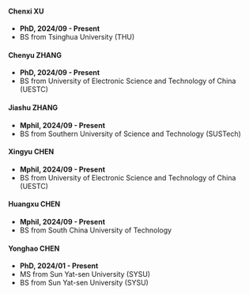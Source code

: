 <!--

<div style="display: flex; justify-content: space-around; text-align: center;">
  
  <div style="width: 130px;">
    <img src="/assets/img/stu_pic_yonghao.jpg" alt="Title 1" style="width: 100%;">
    <p style="margin-top: 10px; font-size: 18px; font-weight: bold; text-align: center;">
      Chenxi XU
    </p>
    <p style="margin-top: -10px; font-size: 16px; text-align: center;">
      PhD, 2024/09 -  <br>
      BS: Tsinghua
    </p>
  </div>
  
  <div style="width: 130px;">
    <img src="/assets/img/stu_pic_yonghao.jpg" alt="Title 1" style="width: 100%;">
    <p style="margin-top: 10px; font-size: 17px; font-weight: bold; text-align: center;">
      Chenyu ZHANG
    </p>
    <p style="margin-top: -10px; font-size: 16px; text-align: center;">
      PhD, 2024/09 -  <br>
      BS: UESTC
    </p>
  </div>
  
  <div style="width: 130px;">
    <img src="/assets/img/stu_pic_yonghao.jpg" alt="Title 1" style="width: 100%;">
    <p style="margin-top: 10px; font-size: 18px; font-weight: bold; text-align: center;">
      Jiashu ZHANG
    </p>
    <p style="margin-top: -10px; font-size: 16px; text-align: center;">
      Mphil, 2024/09 -  <br>
      BS: SUSTech
    </p>
  </div>

  <div style="width: 130px;">
    <img src="/assets/img/stu_pic_yonghao.jpg" alt="Title 1" style="width: 100%;">
    <p style="margin-top: 10px; font-size: 18px; font-weight: bold; text-align: center;">
      Xingyu CHEN
    </p>
    <p style="margin-top: -10px; font-size: 16px; text-align: center;">
      Mphil, 2024/09 -  <br>
      BS: UESTC
    </p>
  </div>

</div>



<div style="display: flex; justify-content: flex-start; margin-left: 36px;">
  
  <div style="width: 130px;">
    <img src="/assets/img/stu_pic_yonghao.jpg" alt="Title 1" style="width: 100%;">
    <p style="margin-top: 10px; font-size: 18px; font-weight: bold; text-align: center;">
      Chenxi XU
    </p>
    <p style="margin-top: -10px; font-size: 16px; text-align: center;">
      PhD, 2024/01 -  <br>
      MS: SYSU <br>
      BS: SYSU
    </p>
  </div>
</div>

 -->


#### Chenxi XU 
- **PhD, 2024/09 - Present**
- BS from Tsinghua University (THU)

#### Chenyu ZHANG 
- **PhD, 2024/09 - Present**
- BS from University of Electronic Science and Technology of China (UESTC)

#### Jiashu ZHANG 
- **Mphil, 2024/09 - Present**
- BS from Southern University of Science and Technology (SUSTech)

#### Xingyu CHEN 
- **Mphil, 2024/09 - Present**
- BS from University of Electronic Science and Technology of China (UESTC)

#### Huangxu CHEN 
- **Mphil, 2024/09 - Present**
- BS from South China University of Technology

#### Yonghao CHEN 
- **PhD, 2024/01 - Present**
- MS from Sun Yat-sen University (SYSU)
- BS from Sun Yat-sen University (SYSU)

 
